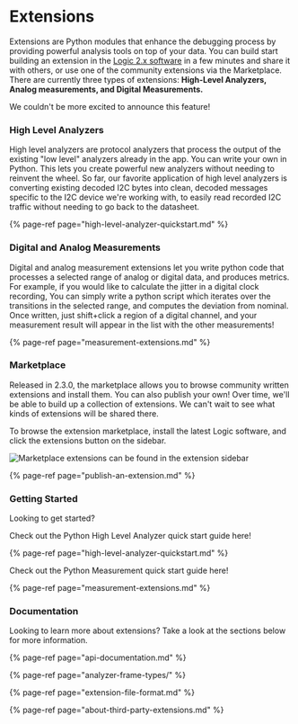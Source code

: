 # Extensions

Extensions are Python modules that enhance the debugging process by providing powerful analysis tools on top of your data. You can build start building an extension in the [Logic 2.x software](https://ideas.saleae.com/f/changelog/) in a few minutes and share it with others, or use one of the community extensions via the Marketplace. There are currently three types of extensions: **High-Level Analyzers, Analog measurements, and Digital Measurements.**

We couldn't be more excited to announce this feature!

### High Level Analyzers

High level analyzers are protocol analyzers that process the output of the existing "low level" analyzers already in the app. You can write your own in Python. This lets you create powerful new analyzers without needing to reinvent the wheel. So far, our favorite application of high level analyzers is converting existing decoded I2C bytes into clean, decoded messages specific to the I2C device we're working with, to easily read recorded I2C traffic without needing to go back to the datasheet.

{% page-ref page="high-level-analyzer-quickstart.md" %}

### Digital and Analog Measurements

Digital and analog measurement extensions let you write python code that processes a selected range of analog or digital data, and produces metrics. For example, if you would like to calculate the jitter in a digital clock recording, You can simply write a python script which iterates over the transitions in the selected range, and computes the deviation from nominal. Once written, just shift+click a region of a digital channel, and your measurement result will appear in the list with the other measurements!

{% page-ref page="measurement-extensions.md" %}

### Marketplace

Released in 2.3.0, the marketplace allows you to browse community written extensions and install them. You can also publish your own! Over time, we'll be able to build up a collection of extensions. We can't wait to see what kinds of extensions will be shared there.

To browse the extension marketplace, install the latest Logic software, and click the extensions button on the sidebar.

![Marketplace extensions can be found in the extension sidebar](../.gitbook/assets/image.png)

{% page-ref page="publish-an-extension.md" %}

### Getting Started

Looking to get started?

Check out the Python High Level Analyzer quick start guide here!

{% page-ref page="high-level-analyzer-quickstart.md" %}

Check out the Python Measurement quick start guide here!

{% page-ref page="measurement-extensions.md" %}

### Documentation

Looking to learn more about extensions? Take a look at the sections below for more information.

{% page-ref page="api-documentation.md" %}

{% page-ref page="analyzer-frame-types/" %}

{% page-ref page="extension-file-format.md" %}

{% page-ref page="about-third-party-extensions.md" %}











